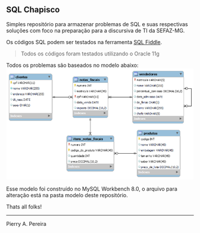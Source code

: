 ## SQL Chapisco

Simples repositório para armazenar problemas de SQL e suas respectivas soluções com foco na preparação para a discursiva de TI da SEFAZ-MG.

Os códigos SQL podem ser testados na ferramenta [SQL Fiddle](https://sqlfiddle.com).
> Todos os códigos foram testados utilizando o Oracle 11g

Todos os problemas são baseados no modelo abaixo:
![Diagrama](diagrama.png)

Esse modelo foi construído no MySQL Workbench 8.0, o arquivo para alteração está na pasta modelo deste repositório.

Thats all folks!

---
Pierry A. Pereira